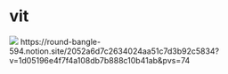 # vit
<img src="https://img.shields.io/badge/-{python}-{#3776AB}.svg?logo=next.js&style={バッチのスタイル}&logoColor={ロゴのカラーコード}">
https://round-bangle-594.notion.site/2052a6d7c2634024aa51c7d3b92c5834?v=1d05196e4f7f4a108db7b888c10b41ab&pvs=74
